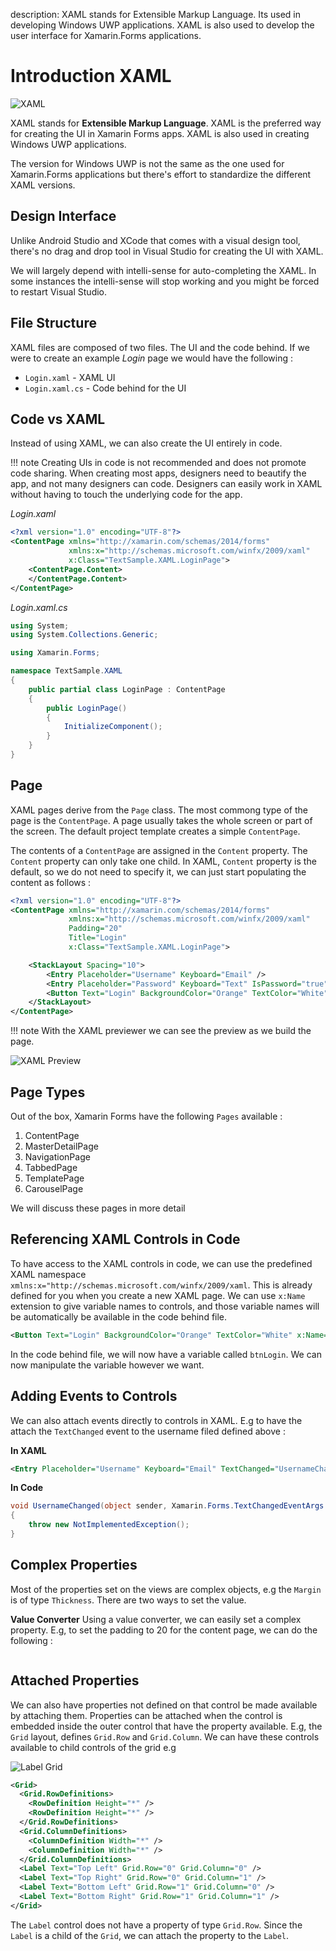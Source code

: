 description: XAML stands for Extensible Markup Language. Its used in developing Windows UWP applications. XAML is also used to develop the user interface for Xamarin.Forms applications.

# Introduction XAML

![XAML](../images/intro/xamarin-forms-app.png)

XAML stands for **Extensible Markup Language**. XAML is the preferred way for creating the UI in Xamarin Forms apps. XAML is also used in creating Windows UWP applications.

The version for Windows UWP is not the same as the one used for Xamarin.Forms applications but there's effort to standardize the different XAML versions.

## Design Interface

Unlike Android Studio and XCode that comes with a visual design tool, there's no drag and drop tool in Visual Studio for creating the UI with XAML. 

We will largely depend with intelli-sense for auto-completing the XAML. In some instances the intelli-sense will stop working and you might be forced to restart Visual Studio.

## File Structure

XAML files are composed of two files. The UI and the code behind. If we were to create an example _Login_ page we would have the following :

* `Login.xaml` - XAML UI
* `Login.xaml.cs` - Code behind for the UI

## Code vs XAML

Instead of using XAML, we can also create the UI entirely in code.

!!! note
    Creating UIs in code is not recommended and does not promote code sharing. When creating most apps, designers need to beautify the app, and not many designers can code. Designers can easily work in XAML without having to touch the underlying code for the app.

*Login.xaml*

```xml
<?xml version="1.0" encoding="UTF-8"?>
<ContentPage xmlns="http://xamarin.com/schemas/2014/forms" 
             xmlns:x="http://schemas.microsoft.com/winfx/2009/xaml" 
             x:Class="TextSample.XAML.LoginPage">
    <ContentPage.Content>
    </ContentPage.Content>
</ContentPage>
```

*Login.xaml.cs*

```csharp
using System;
using System.Collections.Generic;

using Xamarin.Forms;

namespace TextSample.XAML
{
    public partial class LoginPage : ContentPage
    {
        public LoginPage()
        {
            InitializeComponent();
        }
    }
}
```

## Page

XAML pages derive from the `Page` class. The most commong type of the page is the `ContentPage`. A page usually takes the whole screen or part of the screen. The default project template creates a simple `ContentPage`.

The contents of a `ContentPage` are assigned in the `Content` property. The `Content` property can only take one child. In XAML, `Content` property is the default, so we do not need to specify it, we can just start populating the content as follows :

```xml
<?xml version="1.0" encoding="UTF-8"?>
<ContentPage xmlns="http://xamarin.com/schemas/2014/forms" 
             xmlns:x="http://schemas.microsoft.com/winfx/2009/xaml" 
             Padding="20"
             Title="Login"
             x:Class="TextSample.XAML.LoginPage">

    <StackLayout Spacing="10">
        <Entry Placeholder="Username" Keyboard="Email" />
        <Entry Placeholder="Password" Keyboard="Text" IsPassword="true" />
        <Button Text="Login" BackgroundColor="Orange" TextColor="White" />
    </StackLayout>
</ContentPage>
```
!!! note
    With the XAML previewer we can see the preview as we build the page.

![XAML Preview](../images/xaml-preview.png)

## Page Types

Out of the box, Xamarin Forms have the following `Pages` available :

1. ContentPage
2. MasterDetailPage
3. NavigationPage
4. TabbedPage
5. TemplatePage
6. CarouselPage

We will discuss these pages in more detail

## Referencing XAML Controls in Code

To have access to the XAML controls in code, we can use the predefined XAML namespace `xmlns:x="http://schemas.microsoft.com/winfx/2009/xaml`. This is already defined for you when you create a new XAML page. We can use `x:Name` extension to give variable names to controls, and those variable names will be automatically be available in the code behind file.

```xml
<Button Text="Login" BackgroundColor="Orange" TextColor="White" x:Name="btnLogin" />
```

In the code behind file, we will now have a variable called `btnLogin`. We can now manipulate the variable however we want.

## Adding Events to Controls

We can also attach events directly to controls in XAML. E.g to have the attach the `TextChanged` event to the username filed defined above :

**In XAML**

```xml
<Entry Placeholder="Username" Keyboard="Email" TextChanged="UsernameChanged" />
```

**In Code**

```csharp
void UsernameChanged(object sender, Xamarin.Forms.TextChangedEventArgs e)
{
    throw new NotImplementedException();
}
```

## Complex Properties

Most of the properties set on the views are complex objects, e.g the `Margin` is of type `Thickness`. There are two ways to set the value. 

**Value Converter**
Using a value converter, we can easily set a complex property. E.g, to set the padding to 20 for the content page, we can do the following :

```xml

```

## Attached Properties

We can also have properties not defined on that control be made available by attaching them. Properties can be attached when the control is embedded inside the outer control that have the property available. E.g, the `Grid` layout, defines `Grid.Row` and `Grid.Column`. We can have these controls available to child controls of the grid e.g

![Label Grid](../images/label-grid.png)

```xml
<Grid>
  <Grid.RowDefinitions>
    <RowDefinition Height="*" />
    <RowDefinition Height="*" />
  </Grid.RowDefinitions>
  <Grid.ColumnDefinitions>
    <ColumnDefinition Width="*" />
    <ColumnDefinition Width="*" />
  </Grid.ColumnDefinitions>
  <Label Text="Top Left" Grid.Row="0" Grid.Column="0" />
  <Label Text="Top Right" Grid.Row="0" Grid.Column="1" />
  <Label Text="Bottom Left" Grid.Row="1" Grid.Column="0" />
  <Label Text="Bottom Right" Grid.Row="1" Grid.Column="1" />
</Grid>
```

The `Label` control does not have a property of type `Grid.Row`. Since the `Label` is a child of the `Grid`, we can attach the property to the `Label`.